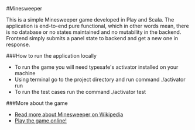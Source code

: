 #Minesweeper

This is a simple Minesweeper game developed in Play and Scala. The application is end-to-end pure functional, which in other words mean, there is no database or no states maintained and no mutability in the backend. Frontend simply submits a panel state to backend and get a new one in response.

###How to run the application locally
- To run the game you will need typesafe's activator installed on your machine
- Using terminal go to the project directory and run command ./activator run
- To run the test cases run the command ./activator test

###More about the game
- [Read more about Minesweeper on Wikipedia](https://en.wikipedia.org/wiki/Minesweeper_(video_game))
- [Play the game online!](http://functional-minesweeper.herokuapp.com/)
